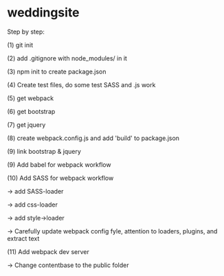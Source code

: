 # weddingsite

Step by step: 

(1) git init

(2) add .gitignore with node_modules/ in it

(3) npm init to create package.json

(4) Create test files, do some test SASS and .js work

(5) get webpack

(6) get bootstrap

(7) get jquery

(8) create webpack.config.js and add 'build' to package.json

(9) link bootstrap & jquery

(9) Add babel for webpack workflow

(10) Add SASS for webpack workflow

-> add SASS-loader

-> add css-loader

-> add style->loader

-> Carefully update webpack config fyle, attention to loaders, plugins, and extract text

(11) Add webpack dev server

-> Change contentbase to the public folder